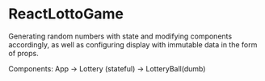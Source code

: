 # ReactLottoGame

Generating random numbers with state and modifying components accordingly, as well as configuring display with immutable data in the form of props.

Components:
App -> Lottery (stateful) -> LotteryBall(dumb)

